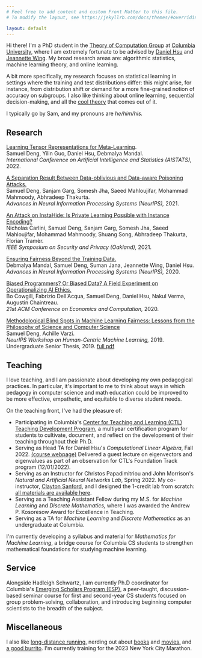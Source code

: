 ```yaml
---
# Feel free to add content and custom Front Matter to this file.
# To modify the layout, see https://jekyllrb.com/docs/themes/#overriding-theme-defaults

layout: default
---
```

Hi there! I'm a PhD student in the [Theory of Computation Group](https://theory.cs.columbia.edu/) at [Columbia University](https://www.columbia.edu/), where I am extremely fortunate to be advised by [Daniel Hsu](https://www.cs.columbia.edu/~djhsu/) and [Jeannette Wing](https://www.cs.columbia.edu/~wing/). My broad research areas are: algorithmic statistics, machine learning theory, and online learning.

A bit more specifically, my research focuses on statistical learning in settings where the training and test distributions differ: this might arise, for instance, from distribution shift or demand for a more fine-grained notion of accuracy on subgroups. I also like thinking about online learning, sequential decision-making, and all the [cool theory](https://cesa-bianchi.di.unimi.it/predbook/) that comes out of it.

I typically go by Sam, and my pronouns are *he/him/his.*

## Research
[Learning Tensor Representations for Meta-Learning](https://arxiv.org/abs/2201.07348).<br>
Samuel Deng, Yilin Guo, Daniel Hsu, Debmalya Mandal.<br>
*International Conference on Artificial Intelligence and Statistics (AISTATS),* 2022.

[A Separation Result Between Data-oblivious and Data-aware Poisoning Attacks.](https://arxiv.org/abs/2003.12020)<br>
Samuel Deng, Sanjam Garg, Somesh Jha, Saeed Mahloujifar, Mohammad Mahmoody, Abhradeep Thakurta.<br>
*Advances in Neural Information Processing Systems (NeurIPS),* 2021.

[An Attack on InstaHide: Is Private Learning Possible with Instance Encoding?](https://arxiv.org/abs/2011.05315)<br>
Nicholas Carlini, Samuel Deng, Sanjam Garg, Somesh Jha, Saeed Mahloujifar, Mohammad Mahmoody, Shuang Song, Abhradeep Thakurta, Florian Tramèr.<br>
*IEEE Symposium on Security and Privacy (Oakland),* 2021.

[Ensuring Fairness Beyond the Training Data.](https://arxiv.org/abs/2007.06029)<br>
Debmalya Mandal, Samuel Deng, Suman Jana, Jeannette Wing, Daniel Hsu.<br>
*Advances in Neural Information Processing Systems (NeurIPS),* 2020.

[Biased Programmers? Or Biased Data? A Field Experiment on Operationalizing AI Ethics.](https://arxiv.org/abs/2012.02394)<br>
Bo Cowgill, Fabrizio Dell'Acqua, Samuel Deng, Daniel Hsu, Nakul Verma, Augustin Chaintreau.<br>
*21st ACM Conference on Economics and Computation,* 2020.

[Methodological Blind Spots in Machine Learning Fairness: Lessons from the Philosophy of Science and Computer Science](https://arxiv.org/abs/1910.14210)<br>
Samuel Deng, Achille Varzi.<br>
*NeurIPS Workshop on Human-Centric Machine Learning,* 2019.<br>
Undergraduate Senior Thesis, 2019. [full pdf](/assets/senior_thesis.pdf)

## Teaching
I love teaching, and I am passionate about developing my own pedagogical practices. In particular, it's important to me to think about ways in which pedagogy in computer science and math education could be improved to be more effective, empathetic, and equitable to diverse student needs.

On the teaching front, I've had the pleasure of:
- Participating in Columbia's [Center for Teaching and Learning (CTL) Teaching Development Program](https://ctl.columbia.edu/), a multiyear certification program for students to cultivate, document, and reflect on the development of their teaching throughout their Ph.D.
- Serving as Head TA for Daniel Hsu's *Computational Linear Algebra*, Fall 2022. [(course webpage)](https://www.cs.columbia.edu/~djhsu/coms3251-f22/) Delivered a guest lecture on eigenvectors and eigenvalues as part of an observation for CTL's Foundation Track program (12/01/2022).
- Serving as an Instructor for Christos Papadimitriou and John Morrison's *Natural and Artificial Neural Networks Lab*, Spring 2022. My co-instructor, [Clayton Sanford](https://claytonsanford.com/), and I designed the 1-credit lab from scratch: [all materials are available here](https://samuel-deng.github.io/coms4995-nat-art-neural-nets).
- Serving as a Teaching Assistant Fellow during my M.S. for *Machine Learning* and *Discrete Mathematics,* where I was awarded the Andrew P. Kosoresow Award for Excellence in Teaching.
- Serving as a TA for *Machine Learning* and *Discrete Mathematics* as an undergraduate at Columbia.

I'm currently developing a syllabus and material for *Mathematics for Machine Learning*, a bridge course for Columbia CS students to strengthen mathematical foundations for studying machine learning.

## Service
Alongside Hadleigh Schwartz, I am currently Ph.D coordinator for Columbia's [Emerging Scholars Program (ESP)](https://www.cs.columbia.edu/esp/), a peer-taught, discussion-based seminar course for first and second-year CS students focused on group problem-solving, collaboration, and introducing beginning computer scientists to the breadth of the subject.

## Miscellaneous
I also like [long-distance running,](https://www.strava.com/athletes/samuel_deng) nerding out about [b](https://en.wikipedia.org/wiki/The_Brothers_Karamazov)[o](https://en.wikipedia.org/wiki/Flatland)[o](https://en.wikipedia.org/wiki/Nicomachean_Ethics)[k](https://www.nytimes.com/2022/09/25/books/review/stay-true-hua-hsu.html)[s](https://en.wikipedia.org/wiki/Lincoln_in_the_Bardo) and [mo](https://www.youtube.com/watch?v=FWG3Dfss3Jc)[vi](https://www.youtube.com/watch?v=2VeLN3IDjzQ)[es](https://www.youtube.com/watch?v=rph_1DODXDU)[,](/assets/vig.JPG) and [a good burrito](https://www.calitacos.com/). I'm currently training for the 2023 New York City Marathon.
